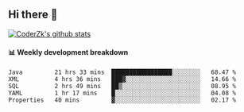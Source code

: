 ## Hi there 👋

[![CoderZk's github stats](https://github-readme-stats.vercel.app/api?username=zhoukuo123&show_icons=true&count_private=true)](https://github.com/anuraghazra/github-readme-stats)

#### :bar_chart: Weekly development breakdown

<!--START_SECTION:waka-->
```text
Java         21 hrs 33 mins  █████████████████░░░░░░░░   68.47 % 
XML          4 hrs 36 mins   ███▓░░░░░░░░░░░░░░░░░░░░░   14.66 % 
SQL          2 hrs 49 mins   ██▒░░░░░░░░░░░░░░░░░░░░░░   08.95 % 
YAML         1 hr 17 mins    █░░░░░░░░░░░░░░░░░░░░░░░░   04.08 % 
Properties   40 mins         ▓░░░░░░░░░░░░░░░░░░░░░░░░   02.17 % 
```
<!--END_SECTION:waka-->
